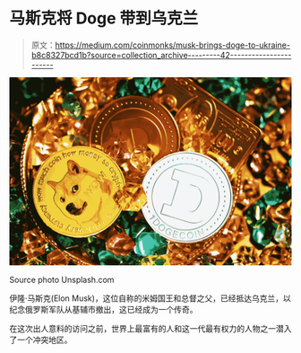 # 马斯克将 Doge 带到乌克兰

> 原文：<https://medium.com/coinmonks/musk-brings-doge-to-ukraine-b8c8327bcd1b?source=collection_archive---------42----------------------->

![](img/127e1ce48f1d1aa3ad605eb9238b570b.png)

Source photo Unsplash.com

伊隆·马斯克(Elon Musk)，这位自称的米姆国王和总督之父，已经抵达乌克兰，以纪念俄罗斯军队从基辅市撤出，这已经成为一个传奇。

在这次出人意料的访问之前，世界上最富有的人和这一代最有权力的人物之一潜入了一个冲突地区。